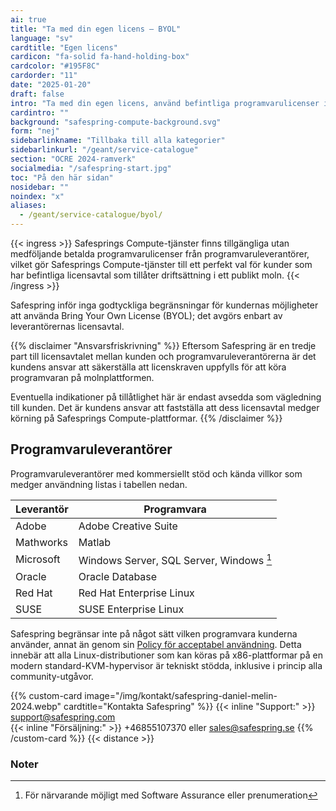 ```yaml
---
ai: true
title: "Ta med din egen licens – BYOL"
language: "sv"
cardtitle: "Egen licens"
cardicon: "fa-solid fa-hand-holding-box"
cardcolor: "#195F8C"
cardorder: "11"
date: "2025-01-20"
draft: false
intro: "Ta med din egen licens, använd befintliga programvarulicenser i Safesprings molnmiljö"
cardintro: ""
background: "safespring-compute-background.svg"
form: "nej"
sidebarlinkname: "Tillbaka till alla kategorier"
sidebarlinkurl: "/geant/service-catalogue"
section: "OCRE 2024-ramverk"
socialmedia: "/safespring-start.jpg"
toc: "På den här sidan"
nosidebar: ""
noindex: "x"
aliases:
  - /geant/service-catalogue/byol/
---
```


{{< ingress >}}
Safesprings Compute-tjänster finns tillgängliga utan medföljande betalda programvarulicenser från programvaruleverantörer, vilket gör Safesprings Compute-tjänster till ett perfekt val för kunder som har befintliga licensavtal som tillåter driftsättning i ett publikt moln.
{{< /ingress >}}

Safespring inför inga godtyckliga begränsningar för kundernas möjligheter att använda Bring Your Own License (BYOL); det avgörs enbart av leverantörernas licensavtal.

{{% disclaimer "Ansvarsfriskrivning" %}}
Eftersom Safespring är en tredje part till licensavtalet mellan kunden och programvaruleverantörerna är det kundens ansvar att säkerställa att licenskraven uppfylls för att köra programvaran på molnplattformen.

Eventuella indikationer på tillåtlighet här är endast avsedda som vägledning till kunden. Det är kundens ansvar att fastställa att dess licensavtal medger körning på Safesprings Compute-plattformar.
{{% /disclaimer %}}

## Programvaruleverantörer

Programvaruleverantörer med kommersiellt stöd och kända villkor som medger användning listas i tabellen nedan.

| Leverantör | Programvara                              |
| ---------- | ---------------------------------------- |
| Adobe      | Adobe Creative Suite                     |
| Mathworks  | Matlab                                   |
| Microsoft  | Windows Server, SQL Server, Windows [^1] |
| Oracle     | Oracle Database                          |
| Red Hat    | Red Hat Enterprise Linux                 |
| SUSE       | SUSE Enterprise Linux                    |

Safespring begränsar inte på något sätt vilken programvara kunderna använder, annat än genom sin [Policy för acceptabel användning](/documents/safespring-acceptable_use_policy.pdf). Detta innebär att alla Linux-distributioner som kan köras på x86-plattformar på en modern standard-KVM-hypervisor är tekniskt stödda, inklusive i princip alla community-utgåvor.

{{% custom-card image="/img/kontakt/safespring-daniel-melin-2024.webp" cardtitle="Kontakta Safespring" %}}
{{< inline "Support:" >}} support@safespring.com  
{{< inline "Försäljning:" >}} +46855107370 eller sales@safespring.se
{{% /custom-card %}}
{{< distance >}}

### Noter

[^1]: För närvarande möjligt med Software Assurance eller prenumeration
